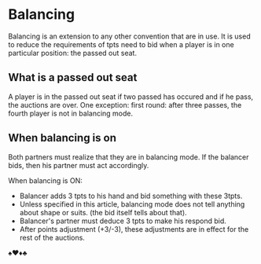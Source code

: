 # Balancing

Balancing is an extension to any other convention that are in use. It is used to reduce the requirements of tpts need 
to bid when a player is in one particular position: the passed out seat.

## What is a passed out seat

A player is in the passed out seat if two passed has occured and if he pass, the auctions are over. One exception: first round: after three passes, the fourth player is not in balancing mode.

## When balancing is on

Both partners must realize that they are in balancing mode. If the balancer bids, then his partner must act accordingly.

When balancing is ON:
- Balancer adds 3 tpts to his hand and bid something with these 3tpts.
- Unless specified in this article, balancing mode does not tell anything about shape or suits. (the bid itself tells about that).
- Balancer's partner must deduce 3 tpts to make his respond bid.
- After points adjustment (+3/-3), these adjustments are in effect for the rest of the auctions.

♠♥♦♣

